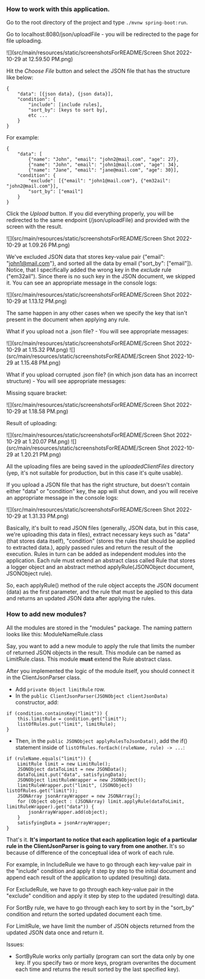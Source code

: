 ### How to work with this application.

Go to the root directory of the project and type ```./mvnw spring-boot:run```.

Go to localhost:8080/json/uploadFile - you will be redirected to the page for file uploading.

![](src/main/resources/static/screenshotsForREADME/Screen Shot 2022-10-29 at 12.59.50 PM.png)

Hit the *Choose File* button and select the JSON file that has the structure like below:
```
{
    "data": [{json data}, {json data}],
    "condition": {
        "include": [include rules],
        "sort_by": [keys to sort by],
        etc ...
    }
}
```
For example:
```
{
	"data": [
		{"name": "John", "email": "john2@mail.com", "age": 27},
		{"name": "John", "email": "john1@mail.com", "age": 34},
		{"name": "Jane", "email": "jane@mail.com", "age": 30}],
	"condition": {
	    "exclude": [{"email": "john1@mail.com"}, {"em32ail": "john2@mail.com"}],
	    "sort_by": ["email"]
	}
}
```

Click the *Upload* button. If you did everything properly, you will be redirected to the same endpoint (/json/uploadFile)
and provided with the screen with the result.

![](src/main/resources/static/screenshotsForREADME/Screen Shot 2022-10-29 at 1.09.26 PM.png)

We've excluded JSON data that stores key-value pair {"email": "john1@mail.com"}, and sorted all the data by email
("sort_by": ["email"]). Notice, that I specifically added the wrong key in the *exclude* rule ("em32ail"). Since
there is no such key in the JSON document, we skipped it. You can see an appropriate message in the console logs:

![](src/main/resources/static/screenshotsForREADME/Screen Shot 2022-10-29 at 1.13.12 PM.png)

The same happen in any other cases when we specify the key that isn't present in the document when applying any rule.

What if you upload not a .json file? - You will see appropriate messages:

![](src/main/resources/static/screenshotsForREADME/Screen Shot 2022-10-29 at 1.15.32 PM.png)
![](src/main/resources/static/screenshotsForREADME/Screen Shot 2022-10-29 at 1.15.48 PM.png)

What if you upload corrupted .json file? (in which json data has an incorrect structure) - You will see appropriate messages:

Missing square bracket:

![](src/main/resources/static/screenshotsForREADME/Screen Shot 2022-10-29 at 1.18.58 PM.png)

Result of uploading:

![](src/main/resources/static/screenshotsForREADME/Screen Shot 2022-10-29 at 1.20.07 PM.png)
![](src/main/resources/static/screenshotsForREADME/Screen Shot 2022-10-29 at 1.20.21 PM.png)

All the uploading files are being saved in the *uploadedClientFiles* directory (yep, it's not suitable for production,
but in this case it's quite usable).

If you upload a JSON file that has the right structure, but doesn't contain either "data" or "condition" key, the app
will shut down, and you will receive an appropriate message in the console logs:

![](src/main/resources/static/screenshotsForREADME/Screen Shot 2022-10-29 at 1.31.33 PM.png)

Basically, it's built to read JSON files (generally, JSON data, but in this case, we're uploading this data in files),
extract necessary keys such as "data" (that stores data itself), "condition" (stores the rules that should be applied
to extracted data.), apply passed rules and return the result of the execution.
Rules in turn can be added as independent modules into the application. Each rule must extend an abstract class
called Rule that stores a logger object and an abstract method applyRule(JSONObject document, JSONObject rule).

So, each applyRule() method of the rule object accepts the JSON document (data) as the first parameter,
and the rule that must be applied to this data and returns an updated JSON data after applying the rules.

### How to add new modules?

All the modules are stored in the "modules" package. The naming pattern looks like this: ModuleNameRule.class

Say, you want to add a new module to apply the rule that limits the number of returned JSON objects in the result.
This module can be named as LimitRule.class. This module **must** extend the Rule abstract class.

After you implemented the logic of the module itself, you should connect it in the ClientJsonParser class.
- Add ```private Object limitRule``` row.
- In the ```public ClientJsonParser(JSONObject clientJsonData)``` constructor, add:
```
if (condition.containsKey("limit")) {
    this.limitRule = condition.get("limit");
    listOfRules.put("limit", limitRule);
}
```
- Then, in the ```public JSONObject applyRulesToJsonData()```, add the if() statement inside of ```listOfRules.forEach((ruleName, rule) -> ...```:
```
if (ruleName.equals("limit")) {
    LimitRule limit = new LimitRule();
    JSONObject dataToLimit = new JSONData();
    dataToLimit.put("data", satisfyingData);
    JSONObject limitRuleWrapper = new JSONObject();
    limitRuleWrapper.put("limit", (JSONObject) listOfRules.get("limit"));
    JSONArray jsonArrayWrapper = new JSONArray();
    for (Object object : (JSONArray) limit.applyRule(dataToLimit, limitRuleWrapper).get("data")) {
        jsonArrayWrapper.add(object);
    }
    satisfyingData = jsonArrayWrapper;
}
```

That's it. **It's important to notice that each application logic of a particular rule in the ClientJsonParser is going
to vary from one another.** It's so because of difference of the conceptual idea of work of each rule.

For example, in IncludeRule we have to go through each key-value pair in the "include" condition and apply it
step by step to the initial document and append each result of the application to updated (resulting) data.

For ExcludeRule, we have to go through each key-value pair in the "exclude" condition and apply it step by step to the
updated (resulting) data.

For SortBy rule, we have to go through each key to sort by in the "sort_by" condition and return the sorted updated
document each time.

For LimitRule, we have limit the number of JSON objects returned from the updated JSON data once and return it.

Issues:
- SortByRule works only partially (program can sort the data only by one key. If you specify two or more keys,
program overwrites the document each time and returns the result sorted by the last specified key).